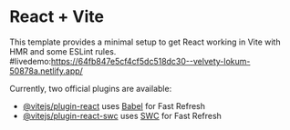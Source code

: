 # React + Vite

This template provides a minimal setup to get React working in Vite with HMR and some ESLint rules.
#livedemo:https://64fb847e5cf4cf5dc518dc30--velvety-lokum-50878a.netlify.app/

Currently, two official plugins are available:

- [@vitejs/plugin-react](https://github.com/vitejs/vite-plugin-react/blob/main/packages/plugin-react/README.md) uses [Babel](https://babeljs.io/) for Fast Refresh
- [@vitejs/plugin-react-swc](https://github.com/vitejs/vite-plugin-react-swc) uses [SWC](https://swc.rs/) for Fast Refresh
